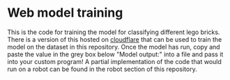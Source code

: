 # Web model training

This is the code for training the model for classifying different lego bricks. There is a version of this hosted on [cloudflare](https://block-recognition.pages.dev/) that can be used to train the model on the dataset in this repository. Once the model has run, copy and paste the value in the grey box below "Model output:" into a file and pass it into your custom program! A partial implementation of the code that would run on a robot can be found in the robot section of this repository.
